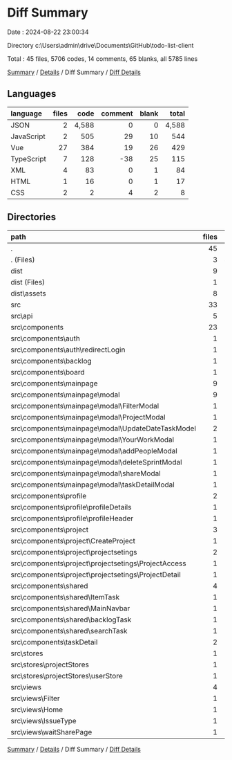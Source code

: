 # Diff Summary

Date : 2024-08-22 23:00:34

Directory c:\\Users\\admin\\drive\\Documents\\GitHub\\todo-list-client

Total : 45 files,  5706 codes, 14 comments, 65 blanks, all 5785 lines

[Summary](results.md) / [Details](details.md) / Diff Summary / [Diff Details](diff-details.md)

## Languages
| language | files | code | comment | blank | total |
| :--- | ---: | ---: | ---: | ---: | ---: |
| JSON | 2 | 4,588 | 0 | 0 | 4,588 |
| JavaScript | 2 | 505 | 29 | 10 | 544 |
| Vue | 27 | 384 | 19 | 26 | 429 |
| TypeScript | 7 | 128 | -38 | 25 | 115 |
| XML | 4 | 83 | 0 | 1 | 84 |
| HTML | 1 | 16 | 0 | 1 | 17 |
| CSS | 2 | 2 | 4 | 2 | 8 |

## Directories
| path | files | code | comment | blank | total |
| :--- | ---: | ---: | ---: | ---: | ---: |
| . | 45 | 5,706 | 14 | 65 | 5,785 |
| . (Files) | 3 | 4,588 | 1 | 0 | 4,589 |
| dist | 9 | 606 | 33 | 14 | 653 |
| dist (Files) | 1 | 16 | 0 | 1 | 17 |
| dist\\assets | 8 | 590 | 33 | 13 | 636 |
| src | 33 | 512 | -20 | 51 | 543 |
| src\\api | 5 | 77 | -40 | 17 | 54 |
| src\\components | 23 | 388 | 20 | 21 | 429 |
| src\\components\\auth | 1 | -1 | 0 | 0 | -1 |
| src\\components\\auth\\redirectLogin | 1 | -1 | 0 | 0 | -1 |
| src\\components\\backlog | 1 | 19 | 3 | 9 | 31 |
| src\\components\\board | 1 | -2 | -5 | 1 | -6 |
| src\\components\\mainpage | 9 | 41 | 18 | 20 | 79 |
| src\\components\\mainpage\\modal | 9 | 41 | 18 | 20 | 79 |
| src\\components\\mainpage\\modal\\FilterModal | 1 | 6 | 0 | 1 | 7 |
| src\\components\\mainpage\\modal\\ProjectModal | 1 | 3 | 3 | 1 | 7 |
| src\\components\\mainpage\\modal\\UpdateDateTaskModel | 2 | -16 | 15 | 1 | 0 |
| src\\components\\mainpage\\modal\\YourWorkModal | 1 | -1 | -1 | 1 | -1 |
| src\\components\\mainpage\\modal\\addPeopleModal | 1 | 6 | 0 | 2 | 8 |
| src\\components\\mainpage\\modal\\deleteSprintModal | 1 | 0 | 0 | 1 | 1 |
| src\\components\\mainpage\\modal\\shareModal | 1 | 4 | 0 | 3 | 7 |
| src\\components\\mainpage\\modal\\taskDetailModal | 1 | 39 | 1 | 10 | 50 |
| src\\components\\profile | 2 | 9 | 0 | 0 | 9 |
| src\\components\\profile\\profileDetails | 1 | 5 | 0 | -1 | 4 |
| src\\components\\profile\\profileHeader | 1 | 4 | 0 | 1 | 5 |
| src\\components\\project | 3 | -21 | 2 | 0 | -19 |
| src\\components\\project\\CreateProject | 1 | -2 | 2 | 0 | 0 |
| src\\components\\project\\projectsetings | 2 | -19 | 0 | 0 | -19 |
| src\\components\\project\\projectsetings\\ProjectAccess | 1 | -4 | 0 | 0 | -4 |
| src\\components\\project\\projectsetings\\ProjectDetail | 1 | -15 | 0 | 0 | -15 |
| src\\components\\shared | 4 | 193 | 3 | 27 | 223 |
| src\\components\\shared\\ItemTask | 1 | 70 | 0 | 6 | 76 |
| src\\components\\shared\\MainNavbar | 1 | 48 | 2 | 6 | 56 |
| src\\components\\shared\\backlogTask | 1 | 74 | 1 | 16 | 91 |
| src\\components\\shared\\searchTask | 1 | 1 | 0 | -1 | 0 |
| src\\components\\taskDetail | 2 | 150 | -1 | -36 | 113 |
| src\\stores | 1 | 51 | 1 | 8 | 60 |
| src\\stores\\projectStores | 1 | 51 | 1 | 8 | 60 |
| src\\stores\\projectStores\\userStore | 1 | 51 | 1 | 8 | 60 |
| src\\views | 4 | -4 | -1 | 5 | 0 |
| src\\views\\Filter | 1 | 4 | -1 | 5 | 8 |
| src\\views\\Home | 1 | -1 | 0 | 0 | -1 |
| src\\views\\IssueType | 1 | -6 | 0 | 0 | -6 |
| src\\views\\waitSharePage | 1 | -1 | 0 | 0 | -1 |

[Summary](results.md) / [Details](details.md) / Diff Summary / [Diff Details](diff-details.md)